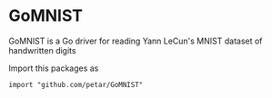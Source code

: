 GoMNIST
=======

GoMNIST is a Go driver for reading Yann LeCun's MNIST dataset of handwritten digits

Import this packages as

`import "github.com/petar/GoMNIST"`
